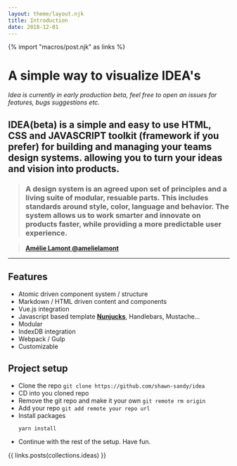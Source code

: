 ```yaml
---
layout: theme/layout.njk
title: Introduction
date: 2018-12-01
---
```


{% import "macros/post.njk" as links %}

# A simple way to visualize IDEA's

_Idea is currently in early production beta, feel free to open an issues for features, bugs suggestions etc._

## IDEA(beta) is a simple and easy to use HTML, CSS and JAVASCRIPT toolkit (framework if you prefer) for building and managing your teams design systems. allowing you to turn your ideas and vision into products.

> ### A design system is an agreed upon set of principles and a living suite of modular, resuable parts. This includes standards around style, color, language and behavior. The system allows us to work smarter and innovate on products faster, while providing a more predictable user experience.

> <a href="https://twitter.com/amelielamont/status/1072917354819059713" target="blank">**Amélie Lamont @amelielamont**</a>

---

## Features

- Atomic driven component system / structure
- Markdown / HTML driven content and components
- Vue.js integration
- Javascript based template **[Nunjucks](https://mozilla.github.io/nunjucks/)**, Handlebars, Mustache...
- Modular
- IndexDB integration
- Webpack / Gulp
- Customizable

## Project setup

- Clone the repo `git clone https://github.com/shawn-sandy/idea`
- CD into you cloned repo
- Remove the git repo and make it your own `git remote rm origin`
- Add your repo `git add remote your repo url`
- Install packages
  ```
  yarn install
  ```
- Continue with the rest of the setup. Have fun.

{{ links.posts(collections.ideas) }}
